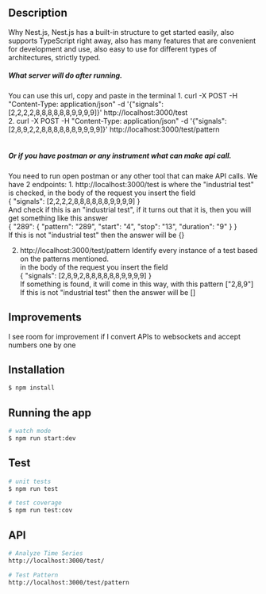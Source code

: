 ## Description
Why Nest.js, Nest.js has a built-in structure to get started easily, also supports TypeScript right away, also has many features that are convenient for development and use, also easy to use for different types of architectures, strictly typed.

<h5>What server will do after running.</h5>
You can use this url, copy and paste in the terminal 
1. curl -X POST -H "Content-Type: application/json" -d '{"signals": [2,2,2,2,8,8,8,8,8,8,9,9,9,9]}' http://localhost:3000/test  </br>
2. curl -X POST -H "Content-Type: application/json" -d '{"signals": [2,8,9,2,2,8,8,8,8,8,8,9,9,9,9]}' http://localhost:3000/test/pattern  </br>
</br>
<h5>Or if you have postman or any instrument what can make api call.</h5>
You need to run open postman or any other tool that can make API calls. We have 2 endpoints:
1. http://localhost:3000/test is where the "industrial test" is checked, in the body of the request you insert the field </br>
{
"signals": [2,2,2,2,8,8,8,8,8,8,9,9,9,9]
} </br>
And check if this is an "industrial test", if it turns out that it is, then you will get something like this answer
</br>{
"289": {
"pattern": "289",
"start": "4",
"stop": "13",
"duration": "9"
}
}</br>
If this is not "industrial test" then the answer will be {}

2. http://localhost:3000/test/pattern Identify every instance of a test based on the patterns mentioned. </br>
in the body of the request you insert the field </br> {
   "signals": [2,8,9,2,8,8,8,8,8,8,9,9,9,9]
   } </br>
   If something is found, it will come in this way, with this pattern ["2,8,9"]</br>
   If this is not "industrial test" then the answer will be []
## Improvements
I see room for improvement if I convert APIs to websockets and accept numbers one by one


## Installation

```bash
$ npm install
```

## Running the app

```bash
# watch mode
$ npm run start:dev
```

## Test

```bash
# unit tests
$ npm run test

# test coverage
$ npm run test:cov
```

## API

```bash
# Analyze Time Series
http://localhost:3000/test/

# Test Pattern
http://localhost:3000/test/pattern
```